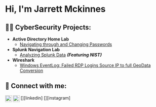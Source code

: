 <h1>Hi, I'm Jarrett Mckinnes

<h2>👨‍💻 CyberSecurity Projects:</h2>

- <b>Active Directory Home Lab</b>
  - [Navigating through and Changing Passwords](https://github.com/Jarrettmck/Active-Directory-Lab/blob/main/README.md)
- <b>Splunk Navigation Lab</b>
  - [Analyzing Splunk Data](https://github.com/Jarrettmck/Splunk-Lab) <b><i>(Featuring NIST)</b></i>
- <b>Wireshark</b>
  - [Windows EventLog: Failed RDP Logins Source IP to full GeoData Conversion](https://github.com/joshmadakor1/Sentinel-Lab)



<h2> 🤳 Connect with me:</h2>

[<img align="left" alt="JoshMadakor | LinkedIn" width="22px" src="https://cdn.jsdelivr.net/npm/simple-icons@v3/icons/linkedin.svg" />][linkedin]
[<img align="left" alt="JoshMadakor | Instagram" width="22px" src="https://cdn.jsdelivr.net/npm/simple-icons@v3/icons/instagram.svg" />][instagram]
